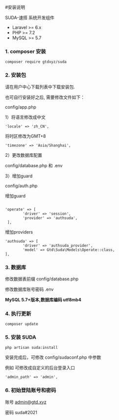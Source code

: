 #安装说明

SUDA-速搭 系统开发组件 

* Laravel >= 6.x
* PHP >= 7.2
* MySQL >= 5.7

### 1. composer 安装

```
composer require gtdxyz/suda
```

### 2. 安装包

请在用户中心下载列表中下载安装包.

也可自行安装好之后, 需要修改文件如下：

config/app.php


1）将语言修改成中文

```
'locale' => 'zh_CN',
```
将时区修改为GMT+8

```
'timezone' => 'Asia/Shanghai',
```

2）更改数据库配置

config/database.php 和 .env


3）增加guard

config/auth.php

增加guard

```
    
'operate' => [
        'driver' => 'session',
        'provider' => 'authsuda',
 ],
```

增加providers

```
'authsuda' => [
        'driver' => 'authsuda_provider',
        'model' => Gtd\Suda\Models\Operate::class,
],
```


### 3. 数据库

修改数据表前缀 config/database.php

修改数据库账号密码 .env

**MySQL 5.7+版本,数据库编码 utf8mb4**

### 4. 执行更新

```
composer update
```

### 5. 安装 SUDA


```
php artisan suda:install
```

安装完成后，可修改 config/sudaconf.php 中参数

例如 可修改成自定义的后台登录入口

```
'admin_path' => 'admin',
```


### 6. 初始登陆账号和密码

账号 admin@gtd.xyz

密码 suda#2021
